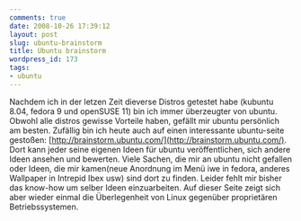 ```yaml
---
comments: true
date: 2008-10-26 17:39:12
layout: post
slug: ubuntu-brainstorm
title: Ubuntu brainstorm
wordpress_id: 173
tags:
- ubuntu
---
```


Nachdem ich in der letzen Zeit dieverse Distros getestet habe (kubuntu 8.04, fedora 9 und openSUSE 11) bin ich immer überzeugter von ubuntu. Obwohl alle distros gewisse Vorteile haben, gefällt mir ubuntu persönlich am besten. Zufällig bin ich heute auch auf einen interessante ubuntu-seite gestoßen: [http://brainstorm.ubuntu.com/](http://brainstorm.ubuntu.com/). Dort kann jeder seine eigenen Ideen für ubuntu veröffentlichen, sich andere Ideen ansehen und bewerten. Viele Sachen, die mir an ubuntu nicht gefallen oder Ideen, die mir kamen(neue Anordnung im Menü iwe in fedora, anderes Wallpaper in Intrepid Ibex usw) sind dort zu finden. Leider fehlt mir bisher das know-how um selber Ideen einzuarbeiten.
Auf dieser Seite zeigt sich aber wieder einmal die Überlegenheit von Linux gegenüber proprietären Betriebssystemen.
